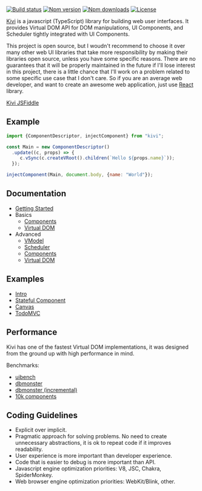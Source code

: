 [![Build status](https://img.shields.io/travis/localvoid/kivi.svg?style=flat-square)](https://travis-ci.org/localvoid/kivi)
[![Npm version](https://img.shields.io/npm/v/kivi.svg?style=flat-square)](https://www.npmjs.com/package/kivi)
[![Npm downloads](https://img.shields.io/npm/dm/kivi.svg?style=flat-square)](https://www.npmjs.com/package/kivi)
[![License](https://img.shields.io/npm/l/kivi.svg?style=flat-square)](https://www.npmjs.com/package/kivi)

[Kivi](http://github.com/localvoid/kivi) is a javascript (TypeScript) library for building web user interfaces. It
provides Virtual DOM API for DOM manipulations, UI Components, and Scheduler tightly integrated with UI Components.

This project is open source, but I woudn't recommend to choose it over many other web UI libraries that take more
responsibility by making their libraries open source, unless you have some specific reasons. There are no guarantees
that it will be properly maintained in the future if I'll lose interest in this project, there is a little chance that
I'll work on a problem related to some specific use case that I don't care. So if you are an average web developer, and
want to create an awesome web application, just use [React](https://facebook.github.io/react/) library.

[Kivi JSFiddle](https://jsfiddle.net/localvoid/42ofn4ud/)

## Example

```js
import {ComponentDescriptor, injectComponent} from "kivi";

const Main = new ComponentDescriptor()
  .update((c, props) => {
     c.vSync(c.createVRoot().children(`Hello ${props.name}`));
  });

injectComponent(Main, document.body, {name: "World"});
```

## Documentation

* [Getting Started](https://localvoid.github.io/kivi/01_getting_started.html)
* Basics
  * [Components](https://localvoid.github.io/kivi/basics/01_components.html)
  * [Virtual DOM](https://localvoid.github.io/kivi/basics/02_virtual_dom.html)
* Advanced
  * [VModel](https://localvoid.github.io/kivi/advanced/01_vmodel.html)
  * [Scheduler](https://localvoid.github.io/kivi/advanced/02_scheduler.html)
  * [Components](https://localvoid.github.io/kivi/advanced/03_components.html)
  * [Virtual DOM](https://localvoid.github.io/kivi/advanced/04_virtual_dom.html)

## Examples

- [Intro](https://github.com/localvoid/kivi/tree/master/examples/intro)
- [Stateful Component](https://github.com/localvoid/kivi/tree/master/examples/stateful_component)
- [Canvas](https://github.com/localvoid/kivi/tree/master/examples/canvas)
- [TodoMVC](https://github.com/localvoid/kivi-todomvc/)

## Performance

Kivi has one of the fastest Virtual DOM implementations, it was designed from the ground up with high performance in
mind.

Benchmarks:

- [uibench](https://localvoid.github.io/uibench/)
- [dbmonster](https://localvoid.github.io/kivi-dbmonster/)
- [dbmonster (incremental)](https://localvoid.github.io/kivi-dbmonster/incremental.html)
- [10k components](https://localvoid.github.io/kivi-dbmonster/10k.html)

## Coding Guidelines

- Explicit over implicit.
- Pragmatic approach for solving problems. No need to create unnecessary abstractions, it is ok to repeat code if it
improves readability.
- User experience is more important than developer experience.
- Code that is easier to debug is more important than API.
- Javascript engine optimization priorities: V8, JSC, Chakra, SpiderMonkey.
- Web browser engine optimization priorities: WebKit/Blink, other.
